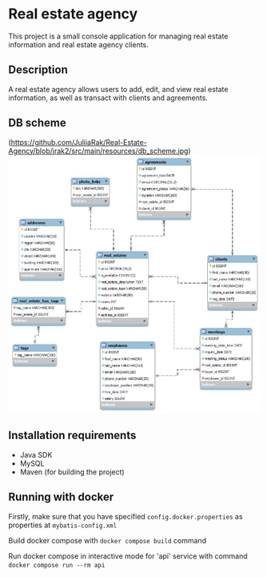 # Real estate agency
This project is a small console application for managing real estate information and real estate agency clients.

## Description
A real estate agency allows users to add, edit, and view real estate information, as well as transact with clients and agreements.

## DB scheme
(https://github.com/JuliiaRak/Real-Estate-Agency/blob/jrak2/src/main/resources/db_scheme.jpg)
<img width="982" alt="Знімок екрана 2023-09-13 о 12 44 05" src="https://github.com/JuliiaRak/Real-Estate-Agency/blob/jrak2/src/main/resources/db_scheme.jpg">

## Installation requirements
* Java SDK
* MySQL
* Maven (for building the project)

## Running with docker

Firstly, make sure that you have specified `config.docker.properties` as properties at `mybatis-config.xml`

Build docker compose with `docker compose build` command

Run docker compose in interactive mode for 'api' service with command `docker compose run --rm api`
